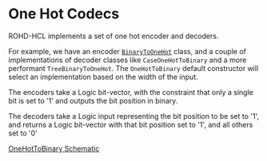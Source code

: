# One Hot Codecs

ROHD-HCL implements a set of one hot encoder and decoders.

For example, we have an encoder [`BinaryToOneHot`](https://intel.github.io/rohd-hcl/rohd_hcl/BinaryToOneHot-class.html) class, and a couple of implementations of decoder classes like `CaseOneHotToBinary` and a more performant `TreeBinaryToOneHot`.  The `OneHotToBinary` default constructor will select an implementation based on the width of the input.

The encoders take a Logic bit-vector, with the constraint that only a single bit is set to '1' and outputs the bit position in binary.

The decoders take a Logic input representing the bit position to be set to '1', and returns a Logic bit-vector with that bit position set to '1', and all others set to '0'

[OneHotToBinary Schematic](https://intel.github.io/rohd-hcl/OneHotToBinary.html)
